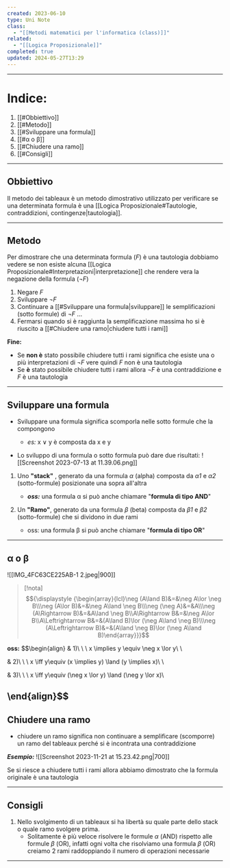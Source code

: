 ```yaml
---
created: 2023-06-10
type: Uni Note
class:
  - "[[Metodi matematici per l'informatica (class)]]"
related:
  - "[[Logica Proposizionale]]"
completed: true
updated: 2024-05-27T13:29
---
```

---
# Indice:
1. [[#Obbiettivo]]
2. [[#Metodo]]
3. [[#Sviluppare una formula]]
4. [[#α o β]]
5. [[#Chiudere una ramo]]
6. [[#Consigli]]

---
## Obbiettivo 
Il metodo dei tableaux è un metodo dimostrativo utilizzato per verificare se una determinata formula è una [[Logica Proposizionale#Tautologie, contraddizioni, contingenze|tautologia]].

---
## Metodo 
Per dimostrare che una determinata formula (*F*) è una tautologia dobbiamo vedere se non esiste alcuna [[Logica Proposizionale#Interpretazioni|interpretazione]] che rendere vera la negazione della formula (*¬F*)

1. Negare *F*
2. Sviluppare *¬F*
3. Continuare a [[#Sviluppare una formula|sviluppare]] le semplificazioni (sotto formule) di *¬F*
...
4. Fermarsi quando si è raggiunta la semplificazione massima ho si è riuscito a [[#Chiudere una ramo|chiudere tutti i rami]]

**Fine:** 
- Se **non è** stato possibile chiudere tutti i rami significa che esiste una o più interpretazioni di *¬F* vere quindi *F* non è una tautologia
- Se **è** stato possibile chiudere tutti i rami allora *¬F* è una contraddizione e *F* è una tautologia

---
## Sviluppare una formula
- Sviluppare una formula significa scomporla nelle sotto formule che la compongono
	- *es:* x ∨ y è composta da x e y 

- Lo sviluppo di una formula o sotto formula può dare due risultati: 
	![[Screenshot 2023-07-13 at 11.39.06.png]]
1. Uno **"stack"** , generato da una formula *α* (alpha) composta da *α1* e *α2* (sotto-formule) posizionate una sopra all'altra
	- ***oss:*** una formula α si può anche chiamare "**formula di tipo AND**"
	
2. Un **"Ramo"**, generato da una formula *β* (beta) composta da *β1* e *β2* (sotto-formule) che si dividono in due rami
	- oss: una formula β si può anche chiamare "**formula di tipo OR**"

---
## α o β
![[IMG_4FC63CE225AB-1 2.jpeg|900]]

> [!nota]
>$${\displaystyle {\begin{array}{lcl}\neg (A\land B)&=&\neg A\lor \neg B\\\neg (A\lor B)&=&\neg A\land \neg B\\\neg (\neg A)&=&A\\\neg (A\Rightarrow B)&=&A\land \neg B\\A\Rightarrow B&=&\neg A\lor B\\A\Leftrightarrow B&=&(A\land B)\lor (\neg A\land \neg B)\\\neg (A\Leftrightarrow B)&=&(A\land \neg B)\lor (\neg A\land B)\end{array}}}$$

**oss:** 
$$\begin{align}
& 1)\ \ \ x \implies y \equiv \neg x \lor y\\ \\

& 2)\ \ \ x \iff y\equiv (x \implies y) \land (y \implies x)\\ \\

& 3)\ \ \ x \iff y\equiv  (\neg x \lor y) \land (\neg y \lor x)\\
 
\end{align}$$
---
## Chiudere una ramo
- chiudere un ramo significa non continuare a semplificare (scomporre) un ramo del tableaux perché si è incontrata una contraddizione

***Esempio:***
![[Screenshot 2023-11-21 at 15.23.42.png|700]]

Se si riesce a chiudere tutti i rami allora abbiamo dimostrato che la formula originale è una tautologia

---
## Consigli 
1. Nello svolgimento di un tableaux si ha libertà su quale parte dello stack o quale ramo svolgere prima.
	- Solitamente è più veloce risolvere le formule *α* (AND) rispetto alle formule  *β* (OR), infatti ogni volta che risolviamo una formula *β* (OR) creiamo 2 rami raddoppiando il numero di operazioni necessarie

---